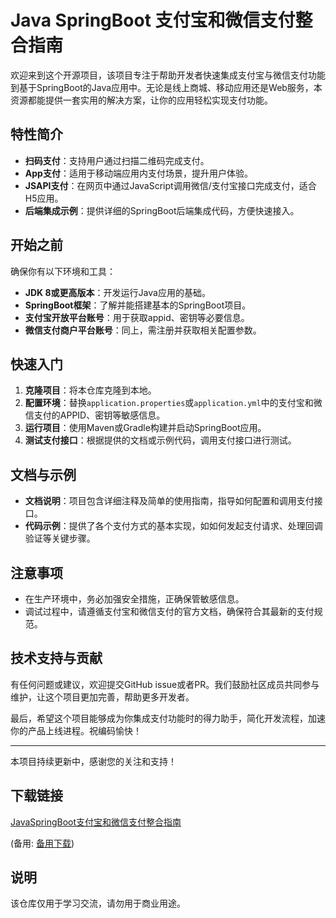 # Java SpringBoot 支付宝和微信支付整合指南

欢迎来到这个开源项目，该项目专注于帮助开发者快速集成支付宝与微信支付功能到基于SpringBoot的Java应用中。无论是线上商城、移动应用还是Web服务，本资源都能提供一套实用的解决方案，让你的应用轻松实现支付功能。

## 特性简介

- **扫码支付**：支持用户通过扫描二维码完成支付。
- **App支付**：适用于移动端应用内支付场景，提升用户体验。
- **JSAPI支付**：在网页中通过JavaScript调用微信/支付宝接口完成支付，适合H5应用。
- **后端集成示例**：提供详细的SpringBoot后端集成代码，方便快速接入。

## 开始之前

确保你有以下环境和工具：
- **JDK 8或更高版本**：开发运行Java应用的基础。
- **SpringBoot框架**：了解并能搭建基本的SpringBoot项目。
- **支付宝开放平台账号**：用于获取appid、密钥等必要信息。
- **微信支付商户平台账号**：同上，需注册并获取相关配置参数。

## 快速入门

1. **克隆项目**：将本仓库克隆到本地。
2. **配置环境**：替换`application.properties`或`application.yml`中的支付宝和微信支付的APPID、密钥等敏感信息。
3. **运行项目**：使用Maven或Gradle构建并启动SpringBoot应用。
4. **测试支付接口**：根据提供的文档或示例代码，调用支付接口进行测试。

## 文档与示例

- **文档说明**：项目包含详细注释及简单的使用指南，指导如何配置和调用支付接口。
- **代码示例**：提供了各个支付方式的基本实现，如如何发起支付请求、处理回调验证等关键步骤。

## 注意事项

- 在生产环境中，务必加强安全措施，正确保管敏感信息。
- 调试过程中，请遵循支付宝和微信支付的官方文档，确保符合其最新的支付规范。

## 技术支持与贡献

有任何问题或建议，欢迎提交GitHub issue或者PR。我们鼓励社区成员共同参与维护，让这个项目更加完善，帮助更多开发者。

最后，希望这个项目能够成为你集成支付功能时的得力助手，简化开发流程，加速你的产品上线进程。祝编码愉快！

---

本项目持续更新中，感谢您的关注和支持！

## 下载链接
[JavaSpringBoot支付宝和微信支付整合指南](https://pan.quark.cn/s/78796d96e6d2) 

(备用: [备用下载](https://pan.baidu.com/s/1Rr5wq1QfGTWL3MuIjllNJw?pwd=1234))

## 说明

该仓库仅用于学习交流，请勿用于商业用途。
